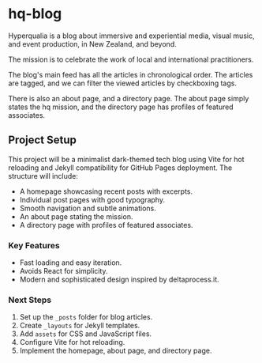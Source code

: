 # hq-blog
Hyperqualia is a blog about immersive and experiential media, visual music, and event production, in New Zealand, and beyond.

The mission is to celebrate the work of local and international practitioners. 

The blog's main feed has all the articles in chronological order.
The articles are tagged, and we can filter the viewed articles by checkboxing tags.

There is also an about page, and a directory page.
The about page simply states the hq mission, and the directory page has profiles of featured associates.

## Project Setup

This project will be a minimalist dark-themed tech blog using Vite for hot reloading and Jekyll compatibility for GitHub Pages deployment. The structure will include:

- A homepage showcasing recent posts with excerpts.
- Individual post pages with good typography.
- Smooth navigation and subtle animations.
- An about page stating the mission.
- A directory page with profiles of featured associates.

### Key Features

- Fast loading and easy iteration.
- Avoids React for simplicity.
- Modern and sophisticated design inspired by deltaprocess.it.

### Next Steps

1. Set up the `_posts` folder for blog articles.
2. Create `_layouts` for Jekyll templates.
3. Add `assets` for CSS and JavaScript files.
4. Configure Vite for hot reloading.
5. Implement the homepage, about page, and directory page.